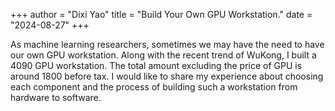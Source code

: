 +++
author = "Dixi Yao"
title = "Build Your Own GPU Workstation."
date = "2024-08-27"
+++

As machine learning researchers, sometimes we may have the need to have our own GPU workstation. Along with the recent trend of WuKong, I built a 4090 GPU workstation. The total amount excluding the price of GPU is around 1800 before tax. I would like to share my experience about choosing each component and the process of building such a workstation from hardware to software.

